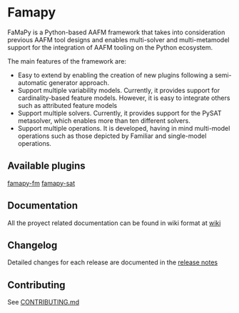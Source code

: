 # Famapy
FaMaPy is a Python-based AAFM framework that takes into consideration previous AAFM tool designs and enables multi-solver and multi-metamodel support for the integration of AAFM tooling on the Python ecosystem.

The main features of the framework are:
* Easy to extend by enabling the creation of new plugins following a semi-automatic generator approach.
* Support multiple variability models. Currently, it provides support for cardinality-based feature models. However, it is easy to integrate others such as attributed feature models
* Support multiple solvers. Currently, it provides support for the PySAT metasolver, which enables more than ten different solvers.
* Support multiple operations. It is developed, having in mind multi-model operations such as those depicted by Familiar  and single-model operations.

## Available plugins
[famapy-fm](https://github.com/diverso-lab/fm_metamodel)
[famapy-sat](https://github.com/diverso-lab/pysat_metamodel)

## Documentation

All the proyect related documentation can be found in wiki format at [wiki](https://github.com/diverso-lab/core/wiki)

## Changelog
Detailed changes for each release are documented in the [release notes](https://github.com/diverso-lab/core/releases)

## Contributing

See [CONTRIBUTING.md](https://github.com/diverso-lab/core/blob/master/CONTRIBUTING.md)
